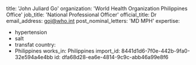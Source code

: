 title: 'John Juliard Go'
organization: 'World Health Organization Philippines Office'
job_title: 'National Professional Officer'
official_title: Dr
email_address: goj@who.int
post_nominal_letters: 'MD MPH'
expertise:
  - hypertension
  - salt
  - transfat
country:
  - Philippines
works_in: Philippines
import_id: 8441d1d6-7f0e-442b-9fa0-32e594a4e4bb
id: dfa68d28-ea6e-4814-9c9c-abb46a99e8f6
